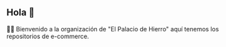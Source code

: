 ## Hola 👋


🙋‍♀️ Bienvenido a la organización de "El Palacio de Hierro" aquí tenemos los repositorios de e-commerce. 
